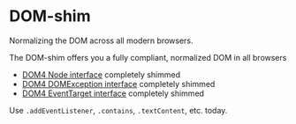 # DOM-shim

Normalizing the DOM across all modern browsers.

The DOM-shim offers you a fully compliant, normalized DOM in all browsers

 - [DOM4 Node interface][1] completely shimmed
 - [DOM4 DOMException interface][2] completely shimmed
 - [DOM4 EventTarget interface][3] completely shimmed

Use `.addEventListener`, `.contains`, `.textContent`, etc. today.

  [1]: http://www.w3.org/TR/2011/WD-dom-20110915/#interface-node
  [2]: http://www.w3.org/TR/2011/WD-dom-20110915/#exception-domexception
  [3]: http://www.w3.org/TR/2011/WD-dom-20110915/#eventtarget